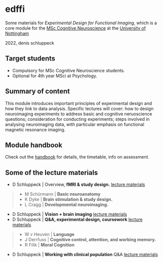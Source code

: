 # edffi

Some materials for *Experimental Design for Functional Imaging*, which is a core module for the [MSc Cognitive Neuroscience](https://www.nottingham.ac.uk/pgstudy/course/taught/cognitive-neuroscience-msc?gclid=CjwKCAjwwo-WBhAMEiwAV4dybRN24hVkXjQx91s85x1KVSwTjH49QbX7YhlWi6UGAriHHpK1pWMkERoCuoAQAvD_BwE) at the [University of Nottingham](https://www.nottingham.ac.uk/psychology/)

2022, denis schluppeck


## Target students

- Compulsory for MSc Cognitive Neuroscience students. 
- Optional for 4th year MSci at Psychology. 

## Summary of content

This module introduces important principles of experimental design and how they link to data analysis. Specific lectures will cover: how to design neuroimaging experiments to address basic and cognitive neruoscience questions; consideration for conducting experiments; steps involved in analysing neuroimaging data, with particular emphasis on functional magnetic resonance imaging.

## Module handbook

Check out the [handbook](00-handbook/handbook.md) for details, the timetable, info on assessment.

## Some of the lecture materials

- D Schluppeck | Overview, **fMRI & study design.** [lecture materials](schluppeck-design/lecture.md)

>- M Schürmann  | **Basic neuroanatomy**
>- K Dyke       | **Brain stimulation & study design.**
>- L Cragg      | **Developmental neuroimaging.**

- D Schluppeck | **Vision + brain imaging** [lecture materials](schluppeck-vision/lecture.md)
- D Schluppeck | **Q&A, experimental design, coursework** [lecture materials](schluppeck-design-q+a/lecture.md)

>- W v Heuven   | **Language**
>- J Derrfuss   | **Cognitive control, attention, and working memory.** 
>- R Filik      | **Moral Cognition**

- D Schluppeck | **Working with clinical population** Q&A [lecture materials](schluppeck-clinical/lecture.md)



